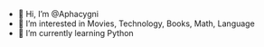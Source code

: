 - 👋 Hi, I’m @Aphacygni
- 👀 I’m interested in Movies, Technology, Books, Math, Language
- 🌱 I’m currently learning Python

<!---
Aphacygni/Aphacygni is a ✨ special ✨ repository because its `README.md` (this file) appears on your GitHub profile.
You can click the Preview link to take a look at your changes.
--->
